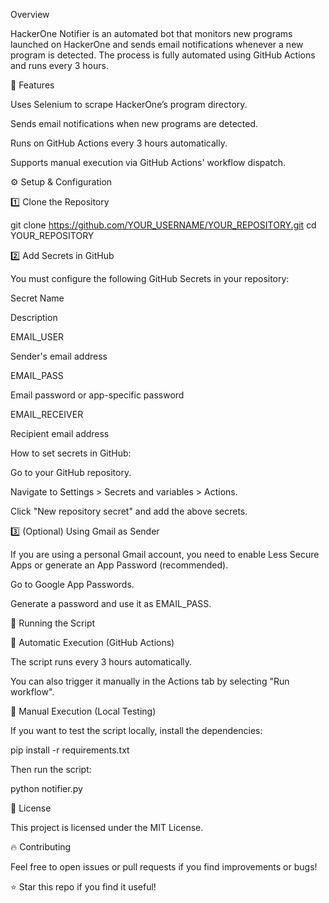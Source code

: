 Overview

HackerOne Notifier is an automated bot that monitors new programs launched on HackerOne and sends email notifications whenever a new program is detected. The process is fully automated using GitHub Actions and runs every 3 hours.

📌 Features

Uses Selenium to scrape HackerOne’s program directory.

Sends email notifications when new programs are detected.

Runs on GitHub Actions every 3 hours automatically.

Supports manual execution via GitHub Actions' workflow dispatch.

⚙️ Setup & Configuration

1️⃣ Clone the Repository

git clone https://github.com/YOUR_USERNAME/YOUR_REPOSITORY.git
cd YOUR_REPOSITORY

2️⃣ Add Secrets in GitHub

You must configure the following GitHub Secrets in your repository:

Secret Name

Description

EMAIL_USER

Sender's email address

EMAIL_PASS

Email password or app-specific password

EMAIL_RECEIVER

Recipient email address

How to set secrets in GitHub:

Go to your GitHub repository.

Navigate to Settings > Secrets and variables > Actions.

Click "New repository secret" and add the above secrets.

3️⃣ (Optional) Using Gmail as Sender

If you are using a personal Gmail account, you need to enable Less Secure Apps or generate an App Password (recommended).

Go to Google App Passwords.

Generate a password and use it as EMAIL_PASS.

🚀 Running the Script

🔹 Automatic Execution (GitHub Actions)

The script runs every 3 hours automatically.

You can also trigger it manually in the Actions tab by selecting "Run workflow".

🔹 Manual Execution (Local Testing)

If you want to test the script locally, install the dependencies:

pip install -r requirements.txt

Then run the script:

python notifier.py

📜 License

This project is licensed under the MIT License.

🔥 Contributing

Feel free to open issues or pull requests if you find improvements or bugs!

⭐ Star this repo if you find it useful!